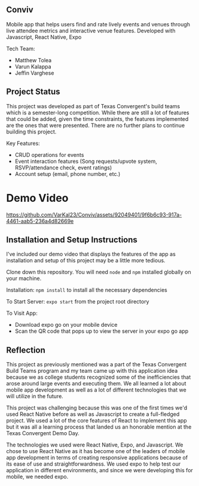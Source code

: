 ## Conviv
Mobile app that helps users find and rate lively events and venues through live attendee metrics and interactive venue features. Developed with Javascript, React Native, Expo

Tech Team: 
- Matthew Tolea
- Varun Kalappa
- Jeffin Varghese

## Project Status
This project was developed as part of Texas Convergent's build teams which is a semester-long competition. While there are still a lot of features that could be added, given the time constraints, the features implemented are the ones that were presented. There are no further plans to continue building this project.

Key Features:
- CRUD operations for events
- Event interaction features (Song requests/upvote system, RSVP/attendance check, event ratings)
- Account setup (email, phone number, etc.)

# Demo Video
https://github.com/VarKal23/Conviv/assets/92049401/9f6b6c93-917a-4461-aab5-236a4d82669e

## Installation and Setup Instructions
I've included our demo video that displays the features of the app as installation and setup of this project may be a little more tedious.

Clone down this repository. You will need `node` and `npm` installed globally on your machine.  

Installation:
`npm install` to install all the necessary dependencies  

To Start Server:
`expo start` from the project root directory

To Visit App:
- Download expo go on your mobile device
- Scan the QR code that pops up to view the server in your expo go app

## Reflection
This project as previously mentioned was a part of the Texas Convergent Build Teams program and my team came up with this application idea because we as college students recognized some of the inefficiencies that arose around large events and executing them. We all learned a lot about mobile app development as well as a lot of different technologies that we will utilize in the future.

This project was challenging because this was one of the first times we'd used React Native before as well as Javascript to create a full-fledged project. We used a lot of the core features of React to implement this app but it was all a learning process that landed us an honorable mention at the Texas Convergent Demo Day.

The technologies we used were React Native, Expo, and Javascript. We chose to use React Native as it has become one of the leaders of mobile app development in terms of creating responsive applications because of its ease of use and straightforwardness. We used expo to help test our application in different environments, and since we were developing this for mobile, we needed expo. 
